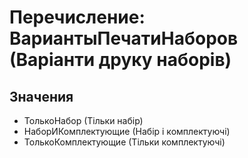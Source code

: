 ﻿# Перечисление: ВариантыПечатиНаборов (Варіанти друку наборів)

## Значения

- ТолькоНабор (Тільки набір)
- НаборИКомплектующие (Набір і комплектуючі)
- ТолькоКомплектующие (Тільки комплектуючі)

